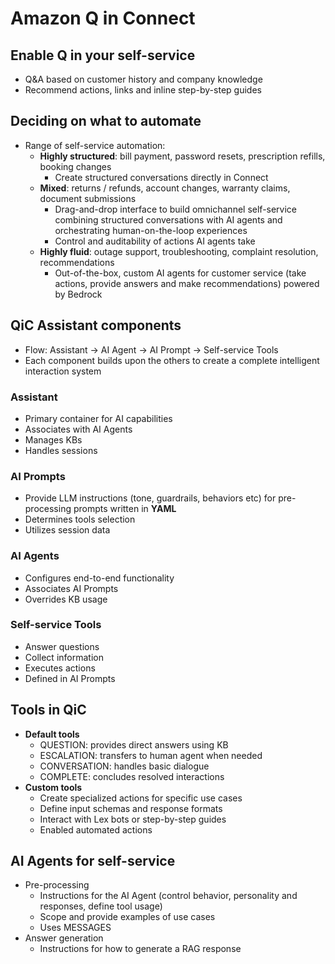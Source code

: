# Amazon Q in Connect
## Enable Q in your self-service
- Q&A based on customer history and company knowledge
- Recommend actions, links and inline step-by-step guides

## Deciding on what to automate
- Range of self-service automation:
    - **Highly structured**: bill payment, password resets, prescription refills, booking changes
        - Create structured conversations directly in Connect
    - **Mixed**: returns / refunds, account changes, warranty claims, document submissions
        - Drag-and-drop interface to build omnichannel self-service combining structured conversations with AI agents and orchestrating human-on-the-loop experiences
        - Control and auditability of actions AI agents take
    - **Highly fluid**: outage support, troubleshooting, complaint resolution, recommendations
        - Out-of-the-box, custom AI agents for customer service (take actions, provide answers and make recommendations) powered by Bedrock

## QiC Assistant components
- Flow: Assistant -> AI Agent -> AI Prompt -> Self-service Tools
- Each component builds upon the others to create a complete intelligent interaction system
### Assistant
- Primary container for AI capabilities
- Associates with AI Agents
- Manages KBs
- Handles sessions
### AI Prompts
- Provide LLM instructions (tone, guardrails, behaviors etc) for pre-processing prompts written in **YAML**
- Determines tools selection
- Utilizes session data
### AI Agents
- Configures end-to-end functionality
- Associates AI Prompts
- Overrides KB usage
### Self-service Tools
- Answer questions
- Collect information
- Executes actions
- Defined in AI Prompts

## Tools in QiC
- **Default tools**
    - QUESTION: provides direct answers using KB
    - ESCALATION: transfers to human agent when needed
    - CONVERSATION: handles basic dialogue
    - COMPLETE: concludes resolved interactions
- **Custom tools**
    - Create specialized actions for specific use cases
    - Define input schemas and response formats
    - Interact with Lex bots or step-by-step guides
    - Enabled automated actions

## AI Agents for self-service
- Pre-processing
    - Instructions for the AI Agent (control behavior, personality and responses, define tool usage)
    - Scope and provide examples of use cases
    - Uses MESSAGES
- Answer generation
    - Instructions for how to generate a RAG response